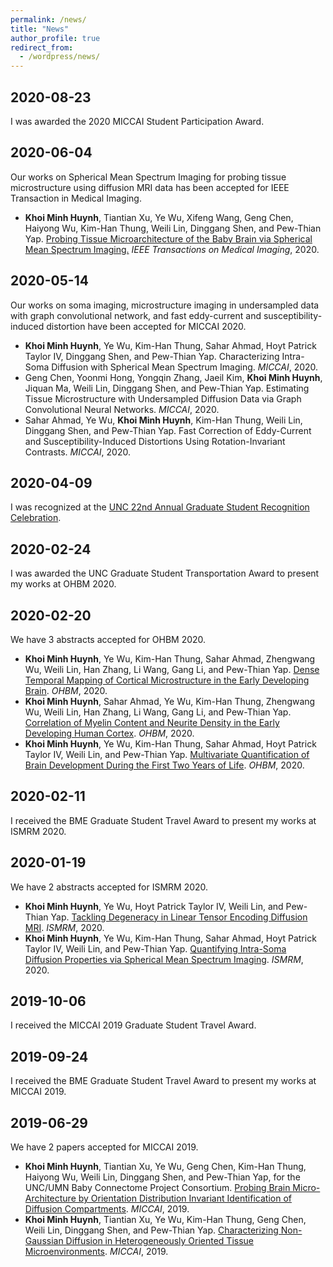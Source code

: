 ```yaml
---
permalink: /news/
title: "News"
author_profile: true
redirect_from:
  - /wordpress/news/
---
```


## 2020-08-23

I was awarded the 2020 MICCAI Student Participation Award.

## 2020-06-04
Our works on Spherical Mean Spectrum Imaging for probing tissue microstructure using diffusion MRI data has been accepted for IEEE Transaction in Medical Imaging.
- **Khoi Minh Huynh**, Tiantian Xu, Ye Wu, Xifeng Wang, Geng Chen, Haiyong Wu, Kim-Han Thung, Weili Lin, Dinggang Shen, and Pew-Thian Yap. <a href="https://www.doi.org/10.1109/TMI.2020.3001175" target="_blank"> Probing Tissue Microarchitecture of the Baby Brain via Spherical Mean Spectrum Imaging.</a> *IEEE Transactions on Medical Imaging*, 2020. 

## 2020-05-14

Our works on soma imaging, microstructure imaging in undersampled data with graph convolutional network, and fast eddy-current and susceptibility-induced distortion have been accepted for MICCAI 2020.
- **Khoi Minh Huynh**, Ye Wu, Kim-Han Thung, Sahar Ahmad, Hoyt Patrick Taylor IV, Dinggang Shen, and Pew-Thian Yap. Characterizing Intra-Soma Diffusion with Spherical Mean Spectrum Imaging. *MICCAI*, 2020.
- Geng Chen, Yoonmi Hong, Yongqin Zhang, Jaeil Kim, **Khoi Minh Huynh**, Jiquan Ma, Weili Lin, Dinggang Shen, and Pew-Thian Yap. Estimating Tissue Microstructure with Undersampled Diffusion Data via Graph Convolutional Neural Networks. *MICCAI*, 2020.
- Sahar Ahmad, Ye Wu, **Khoi Minh Huynh**, Kim-Han Thung, Weili Lin, Dinggang Shen, and Pew-Thian Yap. Fast Correction of Eddy-Current and Susceptibility-Induced Distortions Using Rotation-Invariant Contrasts. *MICCAI*, 2020. 

## 2020-04-09

I was recognized at the <a href="https://gradschool.unc.edu/events/recognition/" target="_blank"> UNC 22nd Annual Graduate Student Recognition Celebration</a>.

## 2020-02-24

I was awarded the UNC Graduate Student Transportation Award to present my works at OHBM 2020.

## 2020-02-20

We have 3 abstracts accepted for OHBM 2020.
- **Khoi Minh Huynh**, Ye Wu, Kim-Han Thung, Sahar Ahmad, Zhengwang Wu, Weili Lin, Han Zhang, Li Wang, Gang Li, and Pew-Thian Yap. <a href="https://drive.google.com/file/d/1NYW-i2EKqQy4L-N_u6SpNpdv_dRNR1wS/view?usp=sharing" target="_blank"> Dense Temporal Mapping of Cortical Microstructure in the Early Developing Brain</a>. *OHBM*, 2020.
- **Khoi Minh Huynh**, Sahar Ahmad, Ye Wu, Kim-Han Thung, Zhengwang Wu, Weili Lin, Han Zhang, Li Wang, Gang Li, and Pew-Thian Yap. <a href="https://drive.google.com/file/d/118kLg9GpJHbBQLpfb7hhPmFnKre6dpEe/view?usp=sharing" target="_blank"> Correlation of Myelin Content and Neurite Density in the Early Developing Human Cortex</a>. *OHBM*, 2020. 
-  **Khoi Minh Huynh**, Ye Wu, Kim-Han Thung, Sahar Ahmad, Hoyt Patrick Taylor IV, Weili Lin, and Pew-Thian Yap. <a href="https://drive.google.com/file/d/1sNIFaUjRSypKF58MJ7odj7wI-kyAeu4l/view?usp=sharing" target="_blank"> Multivariate Quantification of Brain Development During the First Two Years of Life</a>. *OHBM*, 2020. 

## 2020-02-11

I received the BME Graduate Student Travel Award to present my works at ISMRM 2020.

## 2020-01-19

We have 2 abstracts accepted for ISMRM 2020.
- **Khoi Minh Huynh**, Ye Wu, Hoyt Patrick Taylor IV, Weili Lin, and Pew-Thian Yap. <a href="https://drive.google.com/file/d/1Mn_qJMgHUCAm53qKNxsvui4mcoDJRDrc/view?usp=sharing" target="_blank"> Tackling Degeneracy in Linear Tensor Encoding Diffusion MRI</a>. *ISMRM*, 2020. 	
- **Khoi Minh Huynh**, Ye Wu, Kim-Han Thung, Sahar Ahmad, Hoyt Patrick Taylor IV, Weili Lin, and Pew-Thian Yap. <a href="https://drive.google.com/file/d/1YOi-Co1ZJlgBMF7KwITfFX4RHilbbqvz/view?usp=sharing" target="_blank"> Quantifying Intra-Soma Diffusion Properties via Spherical Mean Spectrum Imaging</a>. *ISMRM*, 2020. 

## 2019-10-06

I received the MICCAI 2019 Graduate Student Travel Award.

## 2019-09-24

I received the BME Graduate Student Travel Award to present my works at MICCAI 2019.

## 2019-06-29

We have 2 papers accepted for MICCAI 2019.
- **Khoi Minh Huynh**, Tiantian Xu, Ye Wu, Geng Chen, Kim-Han Thung, Haiyong Wu, Weili Lin, Dinggang Shen, and Pew-Thian Yap, for the UNC/UMN Baby Connectome Project Consortium. <a href="https://doi.org/10.1007/978-3-030-32248-9_61" target="_blank"> Probing Brain Micro-Architecture by Orientation Distribution Invariant Identification of Diffusion Compartments</a>. *MICCAI*, 2019. 
- **Khoi Minh Huynh**, Tiantian Xu, Ye Wu, Kim-Han Thung, Geng Chen, Weili Lin, Dinggang Shen, and Pew-Thian Yap. <a href="https://doi.org/10.1007/978-3-030-32248-9_62" target="_blank">Characterizing Non-Gaussian Diffusion in Heterogeneously Oriented Tissue Microenvironments</a>. *MICCAI*, 2019.
